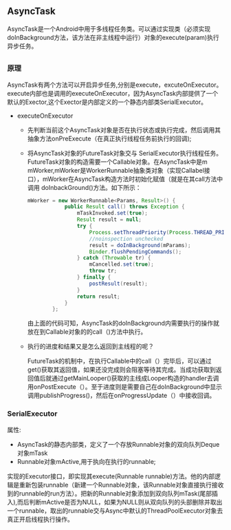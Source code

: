 ## AsyncTask

AsyncTask是一个Android中用于多线程任务类。可以通过实现类（必须实现doInBackground方法，该方法在非主线程中运行）对象的execute(param)执行异步任务。

## 

### 原理 

​	AsyncTask有两个方法可以开启异步任务,分别是execute，excuteOnExecutor。execute内部也是调用的executeOnExecutor，因为AsyncTask内部提供了一个默认的Exector,这个Exector是内部定义的一个静态内部类SerialExecutor。

- executeOnExecutor

  - 先判断当前这个AsyncTask对象是否在执行状态或执行完成，然后调用其抽象方法onPreExecute（在真正执行线程任务前执行的回调);

  - 将AsyncTask对象的FutureTask对象交与 SerialExecutor执行线程任务。FutureTask对象的构造需要一个Callable对象。在AsyncTask中是m    mWorker,mWorker是WorkerRunnable抽象类对象（实现Callabel接口），mWorker在AsyncTask构造方法时初始化赋值（就是在其call方法中调用
   doInbackGround()方法。如下所示：

    ```java
    mWorker = new WorkerRunnable<Params, Result>() {
                public Result call() throws Exception {
                    mTaskInvoked.set(true);
                    Result result = null;
                    try {
                        Process.setThreadPriority(Process.THREAD_PRIORITY_BACKGROUND);
                        //noinspection unchecked
                        result = doInBackground(mParams);
                        Binder.flushPendingCommands();
                    } catch (Throwable tr) {
                        mCancelled.set(true);
                        throw tr;
                    } finally {
                        postResult(result);
                    }
                    return result;
                }
            };
    ```

    

    由上面的代码可知，AsyncTask的doInBackground内需要执行的操作就放在到Callable对象的的call（)方法中执行。

  - 执行的进度和结果又是怎么返回到主线程的呢？

    FutureTask的机制中，在执行Callable中的call（）完毕后，可以通过get()获取其返回值，如果还没完成则会阻塞等待其完成。当成功获取到返回值后就通过getMainLooper()获取的主线成Looper构造的handler去调用onPostExecute（）。至于进度则是需要自己在doInBackground中显示调用publishProgress()，然后在onProgressUpdate（）中接收回调。

### SerialExecutor

属性:

- AsyncTask的静态内部类，定义了一个存放Runnable对象的双向队列Deque对象mTask
- Runnable对象mActive,用于执向在执行的runnable;			

实现的Executor接口，即实现其execute(Runnable runnable)方法。他的内部逻辑是重新包装runnable（新建一个Runnable对象，该Runnable对象直接执行接收到的runnable的run方法）。把新的Runnable对象添加到双向队列mTask(尾部插入),而后判断mActive是否为NULL，如果为NULL则从双向队列的头部删除并取出一个runnable，取出的runnable交与Async中默认的ThreadPoolExecutor对象去真正开启线程执行操作。
